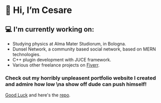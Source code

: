 # 👋 Hi, I’m Cesare

## 💻 I'm currently working on:
- Studying physics at Alma Mater Studiorum, in Bologna.
- Dunsel Network, a community based social network, based on MERN technologies.
- C++ plugin development with JUCE framework.
- Various other freelance projects on [Fiverr](https://it.fiverr.com/cesaresabattini).

### Check out my horribly unpleasent portfolio website I created and admire how low \na show off dude can push himself!
[Good Luck](https://fullstackdunsel.com/)
and here's the [repo](https://github.com/CesareSabattini/fullstackdunsel-portfolio).
